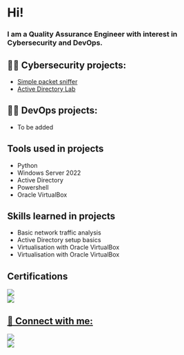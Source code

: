 <h1>Hi! <br/></h1>
<h3>I am a Quality Assurance Engineer with interest in Cybersecurity and DevOps.</h3>

<h2>👨‍💻 Cybersecurity projects:</h2>

- [Simple packet sniffer](https://github.com/lbrodziak/packet_sniffer)
- [Active Directory Lab](https://github.com/lbrodziak/ActiveDirectoryLab)

<h2>👨‍💻 DevOps projects:</h2>

- To be added

<h2>Tools used in projects</h2>

- Python
- Windows Server 2022
- Active Directory
- Powershell
- Oracle VirtualBox

<h2>Skills learned in projects</h2>

- Basic network traffic analysis
- Active Directory setup basics
- Virtualisation with Oracle VirtualBox
- Virtualisation with Oracle VirtualBox

<h2>Certifications</h2>
<a href="https://coursera.org/share/055806cc4e6fbaa31deda674dec460fc"/><img src="https://img.shields.io/badge/-Google%20Cybersecurity%20Certificate-4285F4?&style=for-the-badge&logo=Google&logoColor=white" /><br>
<img src="https://img.shields.io/badge/-ISTQB%20Foundation-FF0000?&style=for-the-badge&logo=ISTQB&logoColor=white" />

<h2> 🤳 Connect with me:</h2>

<a href="https://www.linkedin.com/in/łukasz-brodziak-4b0408bb/"><img src="https://img.shields.io/badge/-LinkedIn-0072b1?&style=for-the-badge&logo=linkedin&logoColor=white" /></a><br>
<a href="https://lukesdevsecopsnotes.blogspot.com"><img src="https://img.shields.io/badge/-Blogger-FF5722?&style=for-the-badge&logo=Blogger&logoColor=white"/></a>

